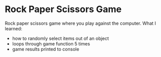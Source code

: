 # Rock Paper Scissors Game
Rock paper scissors game where you play against the computer. 
What I learned:
- how to randomly select items out of an object
- loops through game function 5 times 
- game results printed to console
